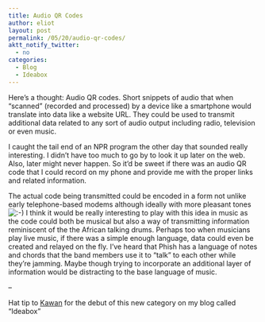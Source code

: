 ```yaml
---
title: Audio QR Codes
author: eliot
layout: post
permalink: /05/20/audio-qr-codes/
aktt_notify_twitter:
  - no
categories:
  - Blog
  - Ideabox
---
```

Here&#8217;s a thought: Audio QR codes. Short snippets of audio that when &#8220;scanned&#8221; (recorded and processed) by a device like a smartphone would translate into data like a website URL. They could be used to transmit additional data related to any sort of audio output including radio, television or even music.

I caught the tail end of an NPR program the other day that sounded really interesting. I didn&#8217;t have too much to go by to look it up later on the web. Also, later might never happen. So it&#8217;d be sweet if there was an audio QR code that I could record on my phone and provide me with the proper links and related information.

The actual code being transmitted could be encoded in a form not unlike early telephone-based modems although ideally with more pleasant tones <img src="http://www.eliotk.net/wp-includes/images/smilies/icon_smile.gif" alt=":-)" class="wp-smiley" /> I think it would be really interesting to play with this idea in music as the code could both be musical but also a way of transmitting information reminiscent of the the African talking drums. Perhaps too when musicians play live music, if there was a simple enough language, data could even be created and relayed on the fly. I&#8217;ve heard that Phish has a language of notes and chords that the band members use it to &#8220;talk&#8221; to each other while they&#8217;re jamming. Maybe though trying to incorporate an additional layer of information would be distracting to the base language of music.

&#8211;

Hat tip to [Kawan][1] for the debut of this new category on my blog called &#8220;Ideabox&#8221;

 [1]: http://whichlight.com/